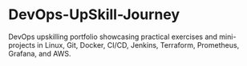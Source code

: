 # DevOps-UpSkill-Journey
DevOps upskilling portfolio showcasing practical exercises and mini-projects in Linux, Git, Docker, CI/CD, Jenkins, Terraform, Prometheus, Grafana, and AWS.
